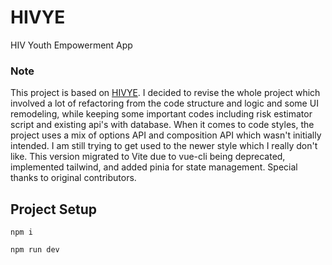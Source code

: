 # HIVYE
HIV Youth Empowerment App

### Note

This project is based on [HIVYE](https://github.com/AaronVillano/Mobile_Application.git).  I decided to revise the whole project which involved a lot of refactoring from the code structure and logic and some UI remodeling, while keeping some important codes including risk estimator script and existing api's with database. When it comes to code styles, the project uses a mix of options API and composition API which wasn't initially intended. I am still trying to get used to the newer style which I really don't like. This version migrated to Vite due to vue-cli being deprecated, implemented tailwind, and added pinia for state management. Special thanks to original contributors.

## Project Setup
```
npm i
```

```
npm run dev
```
